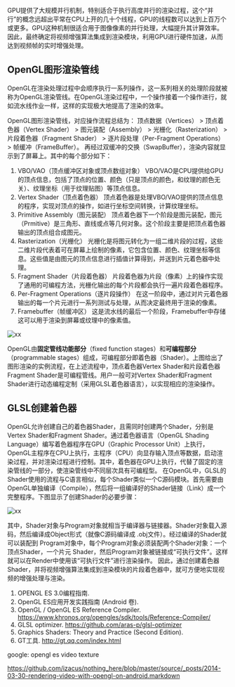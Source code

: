GPU提供了大规模并行机制，特别适合于执行高度并行的渲染过程，这个“并行”的概念远超出平常在CPU上开的几十个线程，GPU的线程数可以达到上百万个或更多。GPU这种机制很适合用于图像像素的并行处理，大幅提升其计算效率。因此，最终确定将视频增强算法集成到渲染模块，利用GPU进行硬件加速，从而达到视频帧的实时增强处理。
## OpenGL图形渲染管线

OpenGL在渲染处理过程中会顺序执行一系列操作，这一系列相关的处理阶段就被称为OpenGL渲染管线。在OpenGL渲染过程中，一个操作接着一个操作进行，就如流水线作业一样，这样的实现极大地提高了渲染的效率。

OpenGL图形渲染管线，对应操作流程总结为：
顶点数据（Vertices） > 顶点着色器（Vertex Shader） > 图元装配（Assembly） > 光栅化（Rasterization） > 片段着色器（Fragment Shader） > 逐片段处理（Per-Fragment Operations） > 帧缓冲（FrameBuffer）。
再经过双缓冲的交换（SwapBuffer），渲染内容就显示到了屏幕上。其中的每个部分如下：

1. VBO/VAO（顶点缓冲区对象或顶点数组对象）
VBO/VAO是CPU提供给GPU的顶点信息，包括了顶点的位置、颜色（只是顶点的颜色，和纹理的颜色无关）、纹理坐标（用于纹理贴图）等顶点信息。
2. Vertex Shader（顶点着色器）
顶点着色器是处理VBO/VAO提供的顶点信息的程序，实现对顶点的操作，如进行坐标空间转换，计算纹理坐标。
3. Primitive Assembly（图元装配）
顶点着色器下一个阶段是图元装配，图元（Prmitive）是三角形、直线或点等几何对象。这个阶段主要是把顶点着色器输出的顶点组合成图元。
4. Rasterization（光栅化）
光栅化是将图元转化为一组二维片段的过程，这些二维片段代表着可在屏幕上绘制的像素，它包含位置、颜色、纹理坐标等信息。这些值是由图元的顶点信息进行插值计算得到，并送到片元着色器中处理。
5. Fragment Shader（片段着色器）
片段着色器为片段（像素）上的操作实现了通用的可编程方法，光栅化输出的每个片段都会执行一遍片段着色器程序。
6. Per-Fragment Operations（逐片段操作）
在这一阶段中，通过对片元着色器输出的每一个片元进行一系列测试与处理，从而决定最终用于渲染的像素。
7. Framebuffer（帧缓冲区）
这是流水线的最后一个阶段，Framebuffer中存储这可以用于渲染到屏幕或纹理中的像素值。

![xx](http://static.oschina.net/uploads/space/2014/1022/101551_YDWf_219279.png)

OpenGL由**固定管线功能部分**（fixed function stages）和**可编程部分**（programmable stages）组成，可编程部分即着色器（Shader）。上图给出了图形渲染的实例流程，在上述流程中，顶点着色器Vertex Shader和片段着色器Fragment Shader是可编程管线。用户一般可对Vertex Shader和Fragment Shader进行动态编程定制（采用GLSL着色器语言），以实现相应的渲染操作。

## GLSL创建着色器

OpenGL允许创建自己的着色器Shader，且需同时创建两个Shader，分别是Vertex Shader和Fragment Shader。通过着色器语言（OpenGL Shading Language）编写着色器程序在GPU（Graphic Processor Unit）上执行，OpenGL主程序在CPU上执行，主程序（CPU）向显存输入顶点等数据，启动渲染过程，并对渲染过程进行控制。其中，着色器在GPU上执行，代替了固定的渲染管线的一部分，使渲染管线中不同层次具有可编程型。
在OpenGL中，GLSL的Shader使用的流程与C语言相似，每个Shader类似一个C源码模块。首先需要由OpenGL单独编译（Compile），然后将一组编译好的Shader链接（Link）成一个完整程序。下图显示了创建Shader的必要步骤：

![xx](http://hi.csdn.net/attachment/201107/19/0_1311044363779z.gif)

其中，Shader对象与Program对象就相当于编译器与链接器。Shader对象载入源码，然后编译成Object形式（就像C源码编译成 .obj文件）。经过编译的Shader就可以装配到 Program对象中，每个Program对象必须装配两个Shader对象：一个顶点Shader，一个片元 Shader，然后Program对象被链接成“可执行文件”。这样就可以在Render中使用该“可执行文件”进行渲染操作。
因此，通过创建着色器Shader，并将视频增强算法集成到渲染模块的片段着色器中，就可方便地实现视频的增强处理与渲染。

1. OPENGL ES 3.0编程指南.
2. OpenGL ES应用开发实践指南 (Android 卷).
3. OpenGL / OpenGL ES Reference Compiler.
https://www.khronos.org/opengles/sdk/tools/Reference-Compiler/
4. GLSL optimizer. https://github.com/aras-p/glsl-optimizer
5. Graphics Shaders: Theory and Practice (Second Edition).
6. GT工具. http://gt.qq.com/index.html

google: opengl es video texture

https://github.com/izacus/nothing_here/blob/master/source/_posts/2014-03-30-rendering-video-with-opengl-on-android.markdown
